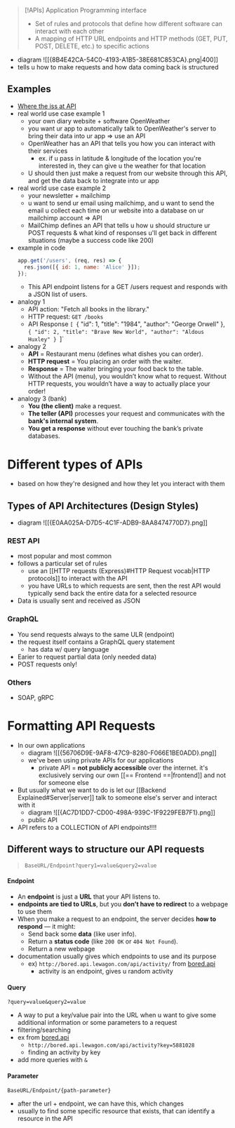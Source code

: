 
>[!APIs]
> Application Programming interface
> - Set of rules and protocols that define how different software can interact with each other
> - A mapping of HTTP URL endpoints and HTTP methods (GET, PUT, POST, DELETE, etc.) to specific actions
- diagram
	![[{8B4E42CA-54C0-4193-A1B5-38E681C853CA}.png|400]]
- tells u how to make requests and how data coming back is structured

## Examples
- [Where the iss at API](https://wheretheiss.at/w/developer)
- real world use case example 1
	- your own diary website + software OpenWeather
	- you want ur app to automatically talk to OpenWeather's server to bring their data into ur app => use an API
	- OpenWeather has an API that tells you how you can interact with their services
		- ex. if u pass in latitude & longitude of the location you're interested in, they can give u the weather for that location
	- U should then just make a request from our website through this API, and get the data back to integrate into ur app
- real world use case example 2
	- your newsletter + mailchimp
	- u want to send ur email using mailchimp, and u want to send the email u collect each time on ur website into a database on ur mailchimp account => API
	- MailChimp defines an API that tells u how u should structure ur POST requests & what kind of responses u'll get back in different situations (maybe a success code like 200)
- example in code
	```js
	app.get('/users', (req, res) => {
	  res.json([{ id: 1, name: 'Alice' }]);
	});
	```
	- This API endpoint listens for a GET /users request and responds with a JSON list of users.
- analogy 1
	- API action: "Fetch all books in the library."
	- HTTP request: `GET /books`
	- API Response
		`[
		  `{ "id": 1, "title": "1984", "author": "George Orwell" },
		  `{ "id": 2, "title": "Brave New World", "author": "Aldous Huxley" }
		`]`
- analogy 2
	- **API** = Restaurant menu (defines what dishes you can order).
	- **HTTP request** = You placing an order with the waiter.
	- **Response** = The waiter bringing your food back to the table.
	- Without the API (menu), you wouldn’t know what to request. Without HTTP requests, you wouldn’t have a way to actually place your order!
- analogy 3 (bank)
	- **You (the client)** make a request.
	- **The teller (API)** processes your request and communicates with the **bank's internal system**.
	- **You get a response** without ever touching the bank’s private databases.
# Different types of APIs
- based on how they're designed and how they let you interact with them
## Types of API Architectures (Design Styles)
- diagram
	![[{E0AA025A-D7D5-4C1F-ADB9-8AA8474770D7}.png]]
### REST API
- most popular and most common
- follows a particular set of rules
	- use an [[HTTP requests (Express)#HTTP Request vocab|HTTP protocols]] to interact with the API
	- you have URLs to which requests are sent, then the rest API would typically send back the entire data for a selected resource
- Data is usually sent and received as JSON
### GraphQL
- You send requests always to the same ULR (endpoint)
- the request itself contains a GraphQL query statement
	- has data w/ query language
- Earier to request partial data (only needed data)
- POST requests only! 
### Others
- SOAP, gRPC
# Formatting API Requests
- In our own applications
	- diagram
		![[{56706D9E-9AF8-47C9-8280-F066E1BE0ADD}.png]]
	- we've been using private APIs for our applications
		- private API =  **not publicly accessible** over the internet. it's exclusively serving our own [[== Frontend ==|frontend]] and not for someone else
- But usually what we want to do is let our [[Backend Explained#Server|server]] talk to someone else's server and interact with it
	- diagram
		![[{AC7D1DD7-CD00-498A-939C-1F9229FEB7F1}.png]]
	- public API
- API refers to a COLLECTION of API endpoints!!!!
## Different ways to structure our API requests
> `BaseURL/Endpoint?query1=value&query2=value`
#### Endpoint
- An **endpoint** is just a **URL** that your API listens to.  
- **endpoints are tied to URLs**, but you **don’t have to redirect** to a webpage to use them
- When you make a request to an endpoint, the server decides **how to respond** — it might:
	- Send back some **data** (like user info).
	- Return a **status code** (like `200 OK` or `404 Not Found`).
	- Return a new webpage
- documentation usually gives which endpoints to use and its purpose
	- ex) `http://bored.api.lewagon.com/api/activity/` from [bored.api](https://bored.api.lewagon.com/documentation)
		- activity is an endpoint, gives u random activity
#### Query
`?query=value&query2=value`
- A way to put a key/value pair into the URL when u want to give some additional information or some parameters to a request
- filtering/searching
- ex from [bored.api](https://bored.api.lewagon.com/documentation)
	- `http://bored.api.lewagon.com/api/activity?key=5881028`
	- finding an activity by key
- add more queries with `&`

#### Parameter
`BaseURL/Endpoint/{path-parameter}`
- after the url + endpoint, we can have this, which changes
- usually to find some specific resource that exists, that can identify a resource in the API